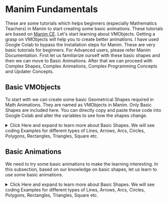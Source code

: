 # Manim Fundamentals
These are some tutorials which helps beginners (especially Mathematics Teachers) in Manim to start creating some basic animations. These tutorials are based on [Manim CE](https://docs.manim.community/).
Let's start learning about VMObjects. Getting a grasp on VMObjects will help you to create better animations. I have used Google Colab to bypass the Installation steps for Manim. These are very basic tutorials for beginners. For Advanced users, please refer Manim Documentation. First let us familiarize ourself with these basic shapes and then we can move to Basic Animations. After that we can proceed with Complex Shapes, Complex Animations, Complex Programming Concepts and Updater Concepts.

## Basic VMObjects
To start with we can create some basic Geometrical Shapes required in Math Animations. They are named as VMObjects in Manim. Only Basic Shapes are included here. You can directly copy and paste these code into Google Colab and alter the variables to see how the shapes change.

<details>
<summary> Click Here and expand to learn more about Basic Shapes. We will see coding Examples for different types of Lines, Arrows, Arcs, Circles, Polygons, Rectangles, Triangles, Square etc. </summary>
    
## 1. Lines
### Example 1

```css
    \\code for coloring
%%manim -qm -v WARNING LineExample1

class LineExample1(Scene):
    def construct(self):

      line1=Line(1*RIGHT,1*LEFT)
      self.add(line1)
```
![LineExample1](https://github.com/sajanpphilip/manim_fundamentals/assets/104676396/b68b6967-39f1-4bab-9108-d8f3c684f441)

### Example 2

```
%%manim -qm -v WARNING LineExample2

class LineExample2(Scene):
    def construct(self):

      line1=Line([0,0,0], [2,2,2])
      self.add(line1)
```
![LineExample2](https://github.com/sajanpphilip/manim_fundamentals/assets/104676396/7e5cb674-9814-453e-9c4c-99f7b7b38442)


### Example 3

```
%%manim -qm -v WARNING LineExample3

class LineExample3(Scene):
    def construct(self):

      dot1=Dot(UP)
      dot2=Dot(DOWN)
      line=Line(dot1,dot2)
      self.add(dot1,dot2,line)
```
![LineExample3](https://github.com/sajanpphilip/manim_fundamentals/assets/104676396/5cdab846-394f-4ef9-8405-91a865306b88)

### Exampele 4

```
%%manim -qm -v WARNING LineExample4

class LineExample4(Scene):
    def construct(self):

      circle1=Circle(radius=1).move_to(2*RIGHT)
      circle2=Circle(radius=2).move_to(2*LEFT)
      line=Line(circle1.get_center(),circle2.get_center())
      self.add(circle1,circle2,line)

````
![LineExample4](https://github.com/sajanpphilip/manim_fundamentals/assets/104676396/ed76c834-1b85-465c-824c-5889a85b61c1) 

### Line Example 5

```
%%manim -qm -v WARNING LineExample5

class LineExample5(Scene):
    def construct(self):

      dot1=Dot(UP)
      dot2=Dot(DOWN)
      dot3=Dot(2*RIGHT, color = RED)
      line=Line(dot1,dot2)
      proj_point = line.get_projection(dot3.get_center()) # dot3.get_center() is used to get the exact coordinate
      dot4= Dot(proj_point, color = RED)
      proj_line = Line(dot3.get_center(),proj_point, color = BLUE)
      self.add(dot1,dot2,dot3,dot4,line,proj_line)

```
![Example 5](https://github.com/sajanpphilip/manim_fundamentals/assets/104676396/21e0fcf9-86ce-4695-85fb-a5bf6f903341)

### Line Example 6

```
%%manim -qm -v WARNING LineExample6

class LineExample6(Scene):
    def construct(self):

      square1=Square(side_length = 2.0, color = RED).shift(2*RIGHT)
      square2=Square(side_length = 1.0, color = BLUE).shift(2*LEFT)
      line=Line(square1.get_corner(UR),square2.get_edge_center(DOWN))
      self.add(square1,square2,line)

```
![Example 6](https://github.com/sajanpphilip/manim_fundamentals/assets/104676396/f116f199-1068-4a47-a952-7cc6b874e575)


### Line Example 7

```
%%manim -qm -v WARNING LineExample7

class LineExample7(Scene):
    def construct(self):

      line1 = Line()
      line2 = Line()
      line3 = Line()
      line4 = Line()
      lines = VGroup(line1, line2, line3, line4).arrange(DOWN, buff=1)
      self.add(lines)
```
![Example 7](https://github.com/sajanpphilip/manim_fundamentals/assets/104676396/8fe125c1-6977-4400-873d-eec82a8b3dc0)

### Line Example 8

```
%%manim -qm -v WARNING LineExample8

class LineExample8(Scene):
    def construct(self):

      line1 = Line(color = PURPLE, stroke_width = 40)
      line2 = Line(color = BLUE_D, stroke_width = 40)
      line3 = Line(color = BLUE_C,stroke_width = 40)
      line4 = Line(color = GREEN_D, stroke_width = 40)
      line5 = Line(color = YELLOW_C, stroke_width = 40)
      line6 = Line(color = GOLD, stroke_width = 40)
      line7 = Line (color = RED, stroke_width = 40)
      lines = VGroup(line1, line2, line3, line4, line5, line6,line7).arrange(DOWN, buff = 0.4)
      self.add(lines)
```
![Example 8](https://github.com/sajanpphilip/manim_fundamentals/assets/104676396/cc53d50d-4941-4561-84e6-14995338ff25)

  
## 1.1 Dashed Lines
### Example 1
```
%%manim -qm -v WARNING DashedLineExample1 

class DashedLineExample1(Scene):
    def construct(self):

      dashed_line1 = DashedLine(2*UL, 2*UR)
      dashed_line2 = DashedLine(2*LEFT, 2*RIGHT, dash_length = 0.5)      
      dashed_line3 = DashedLine(2*DL, 2*DR, dash_length = 0.5, dashed_ratio = 0.9)
      dashed_line4 = DashedLine(dashed_line1.get_end(),dashed_line2.get_start())
      dashed_line5 = DashedLine(dashed_line2.get_last_handle(), dashed_line3.get_first_handle())


      self.add(dashed_line1, dashed_line2, dashed_line3,dashed_line4, dashed_line5)
```
![Dashed_Line Example 1](https://github.com/sajanpphilip/manim_fundamentals/assets/104676396/d7ad2f0e-84c3-4067-a67b-00f01f8bb477)





## 1.2 Arrow
### Example 1 

```
%%manim -qm -v WARNING ArrowExample1 

class ArrowExample1(Scene):
   def construct(self):

      arrow1 = Arrow(stroke_width=5, buff=0.1, max_tip_length_to_length_ratio=0.1, max_stroke_width_to_length_ratio=5, start=UL, end = UR, color = RED)
      arrow2 = Arrow(stroke_width=10, buff=0.2, max_tip_length_to_length_ratio=0.25, max_stroke_width_to_length_ratio=10, start = LEFT, end = RIGHT, color = BLUE)
      arrow3 = Arrow(stroke_width=20, buff=0.4, max_tip_length_to_length_ratio=0.5, max_stroke_width_to_length_ratio=20, start = DL, end = DR, color = GREEN)
      

      self.add(arrow1, arrow2, arrow3)
```
![Arrow](https://github.com/sajanpphilip/manim_fundamentals/assets/104676396/3368c97b-2071-494f-b016-d4a383bc73a6)

## 1.3 Double Arrow
### Example 1
```
%%manim -qm -v WARNING DoubleArrowExample1 

class DoubleArrowExample1(Scene):
   def construct(self):

      double_arrow1 = DoubleArrow(stroke_width=5, buff=0.1, max_tip_length_to_length_ratio=0.1, max_stroke_width_to_length_ratio=5, start=UL, end = UR, color = RED)
      double_arrow2 = DoubleArrow(stroke_width=10, buff=0.2, max_tip_length_to_length_ratio=0.25, max_stroke_width_to_length_ratio=10, start = LEFT, end = RIGHT, color = BLUE)
      double_arrow3 = DoubleArrow(stroke_width=20, buff=0.4, max_tip_length_to_length_ratio=0.5, max_stroke_width_to_length_ratio=20, start = DL, end = DR, color = GREEN)
      

      self.add(double_arrow1, double_arrow2, double_arrow3)
```
![doublearrow](https://github.com/sajanpphilip/manim_fundamentals/assets/104676396/c719d7e1-659b-4ce9-bd99-a436b57cfb15)

## 1.4 Tangent Line
### Example 1

```
%%manim -qm -v WARNING TangentLineExample1 

class TangentLineExample1(Scene):
    def construct(self):
      
        circle = Circle(radius=3)
        line_1 = TangentLine(circle, alpha = 0.0, length = 5, color=RED) 
        line_2 = TangentLine(circle, alpha = 0.25, length = 5, color=BLUE)
        line_3 = TangentLine(circle, alpha = 0.5, length = 5, color = GREEN) 
        line_4 = TangentLine(circle, alpha = 0.75, length = 5, color = YELLOW) 

        self.add(circle, line_1, line_2, line_3, line_4)
```
![Tangent Line](https://github.com/sajanpphilip/manim_fundamentals/assets/104676396/86620eaa-be69-4dec-8cdc-73d973daa0c7)

## 2. Arc
### Example 1

```
%%manim -qm -v WARNING ArcExample1 

class ArcExample1(Scene):
    def construct(self):
        arc1 = Arc(radius=1.0, start_angle=0, angle = 3*PI/4.0, num_components=15, arc_center=2*RIGHT)
        line1= Line(arc1.get_center(), arc1.get_start(), color = YELLOW)
        line2 = Line(arc1.get_center(), arc1.get_end(), color = BLUE)
        

        self.add(arc1,line1, line2)
```

![arc](https://github.com/sajanpphilip/manim_fundamentals/assets/104676396/ca1b96ce-5df2-4569-914d-ea4757d1b76a)

## 2.1 Circle
### Example 1

```
%%manim -qm -v WARNING CircleExample1

class CircleExample1(Scene):
    def construct(self):
      
        circle_1 = Circle(radius=1.0, color = BLUE).move_to(2*RIGHT)
        circle_2 = Circle(radius=1.5, color=RED).next_to(circle_1, buff=0.5)
        circle_3 = Circle(radius=1.0, color=GOLD, fill_opacity=0.5)
        circle_4 = Circle(radius = 0.5, color = WHITE)
        circle_5 = Circle(radius = 0.5, color = GREEN)
        circle_6 = Circle(radius = 0.5, color = PURPLE)
        circle_7 = Circle.from_three_points(2*LEFT,2*DOWN,1*LEFT)
        circ_group = Group(circle_4, circle_5, circle_6).arrange(buff=0.5).move_to(2*UP)


        self.add(circle_1, circle_2, circle_3, circle_4, circ_group, circle_7)
```
![circle](https://github.com/sajanpphilip/manim_fundamentals/assets/104676396/a866d6ff-8538-4edb-80ae-b421a4167b31)

### Example 2

```
%%manim -qm -v WARNING CircleExample2

class CircleExample2(Scene):
    def construct(self):
      
        circle_1 = Circle(radius=3.0, color = BLUE).move_to(2*RIGHT)
        p1 = circle_1.point_at_angle(PI/2.0)
        p2 = circle_1.point_at_angle(3*PI/2.0)
        p3 = circle_1.point_at_angle(PI)
        p4 = circle_1.point_at_angle(0)
        line1 = Line(p1,p2, color = RED)
        line2 = Line(p3,p4, color = GREEN)

        self.add(circle_1, line1, line2)
```
![circle 2](https://github.com/sajanpphilip/manim_fundamentals/assets/104676396/a1b05d9e-69d3-4b83-a1fa-7ad3d5f157c3)

### Example 3

```
%%manim -qm -v WARNING CircleExample3

class CircleExample3(Scene):
    def construct(self):

      triangle1 = Triangle (color = RED).move_to(5*LEFT)
      circle_1 = Circle(color = WHITE).surround(triangle1,buffer_factor=1.5)
      triangle2 = Triangle (color= BLUE).move_to(2*LEFT)
      circle_2 = Circle(color = GREEN).surround(triangle2,buffer_factor = 0.25)
      line = Line(0.5*LEFT, 0.5*RIGHT)
      circle_3 = Circle(color = GOLD).surround(line)
      square1 = Square(side_length=1.0).move_to(2*RIGHT)
      circle_4 = Circle(color = BLUE).surround(square1,buffer_factor=1.5)
      square2 = Square(side_length=1.0).move_to(5*RIGHT)
      circle_5 = Circle(color = YELLOW).surround(square2,buffer_factor=0.25)

      self.add(triangle1, triangle2, line, square1, square2, circle_1, circle_2, circle_3, circle_4, circle_5)
```

![circle 3](https://github.com/sajanpphilip/manim_fundamentals/assets/104676396/a75c12eb-0d9a-4794-9770-aba775b65f01)
## 2.2 Ellipse

### Example 1
```
%%manim -qm -v WARNING EllipseExample1

class EllipseExample1(Scene):
    def construct(self):
        ellipse_1 = Ellipse(width=2.0, height=4.0, color=RED,).move_to(2*LEFT)
        ellipse_2 = Ellipse(width=4.0, height=3.0, color=BLUE, fill_color= BLUE, fill_opacity = 0.5).move_to(2*UR)
        
        self.add(ellipse_1,ellipse_2)
```
![ellipse example](https://github.com/sajanpphilip/manim_fundamentals/assets/104676396/4cfd6599-b383-417b-88ed-1e875a07c8ba)


## 2.3 ArcBetweenPoints

### Example 1
```
%%manim -qm -v WARNING ArcBetweenPointsExample1

class ArcBetweenPointsExample1(Scene):
    def construct(self):
      arc1=ArcBetweenPoints(start = 2.0*RIGHT, end = 2.0*UP, stroke_color = RED, stroke_width = 2.0)
      arc2=ArcBetweenPoints(start = 3.0*LEFT, end = ORIGIN, stroke_color = BLUE)
      arc3=ArcBetweenPoints(start = 1.0*UP, end = 1.0*LEFT,radius=7.0, color = GREEN)
      arc4 = ArcBetweenPoints(start = 1*RIGHT, end = 2.5*UP, angle = 3.14, color = PURPLE)
      self.add(arc1,arc2,arc3,arc4)
```

![arcpoints](https://github.com/sajanpphilip/manim_fundamentals/assets/104676396/f3d75bdf-18e8-4929-8f71-292b6df00067)

## 2.4 CurvedArrow

### Example 1
```
%%manim -qm -v WARNING CurvedArrowExample1

class CurvedArrowExample1(Scene):
   def construct(self):

      c_arrow1 = CurvedArrow(stroke_width=5,start_point=UL, end_point = UR, color = RED)
      c_arrow2 = CurvedArrow(stroke_width=10,start_point = LEFT, end_point = RIGHT, color = BLUE)
      c_arrow3 = CurvedArrow(stroke_width=20, start_point = DL, end_point = DR, color = GREEN)


      self.add(c_arrow1, c_arrow2, c_arrow3)
```
![carrow](https://github.com/sajanpphilip/manim_fundamentals/assets/104676396/e3a2339e-3596-4cc9-b0b7-f245e738a7af)

## 2.5 CurvedDoubleArrow

```
%%manim -qm -v WARNING CurvedDoubleArrowExample1

class CurvedDoubleArrowExample1(Scene):
   def construct(self):

      cd_arrow1 = CurvedDoubleArrow(stroke_width=5,start_point=UL, end_point = UR, color = RED)
      cd_arrow2 = CurvedDoubleArrow(stroke_width=10,start_point = LEFT, end_point = RIGHT, color = BLUE)
      cd_arrow3 = CurvedDoubleArrow(stroke_width=20, start_point = DL, end_point = DR, color = GREEN)


      self.add(cd_arrow1, cd_arrow2, cd_arrow3)
```

 ![cdarrow](https://github.com/sajanpphilip/manim_fundamentals/assets/104676396/042a7ed8-7deb-4715-ab09-99f60da52e8b)

 ## 2.6 Annulus
 ```
%%manim -qm -v WARNING AnnulusExample1

class AnnulusExample1(Scene):
    def construct(self):

        annulus_1 = Annulus(inner_radius=1, outer_radius=2).shift(1*UL)
        annulus_2 = Annulus(inner_radius=0.5, outer_radius=0.9, color=RED, fill_opacity = 0.5, stroke_width=3).next_to(annulus_1, RIGHT)
        
        self.add(annulus_1, annulus_2)

```
![annulus](https://github.com/sajanpphilip/manim_fundamentals/assets/104676396/a6d6d1a8-cc4c-4bb6-8eb8-397adc16a19e)


## 2.7  Dot

```
%%manim -qm -v WARNING DotExample1

class DotExample1(Scene):
    def construct(self):

        dot1 = Dot(point=2*LEFT, radius=0.1, stroke_width=2, fill_opacity=0.5, color=BLUE)
        dot2 = Dot(point = 2*RIGHT, color = GREEN)
        l_dot3 = LabeledDot(Text("ii", color=BLUE))
        l_dot4 = LabeledDot(Text("3", color = WHITE, font_size = 15), radius = 0.2, fill_opacity = 0.5).next_to(dot1)
        l_dot5 = LabeledDot(MathTex("x", color = GOLD)).next_to(dot2)
        a_dot6 = AnnotationDot(radius = 1.0, stroke_width = 2, stroke_color = RED, fill_color = RED, fill_opacity=0.2)
        

        
        self.add(dot1,dot2,l_dot3,l_dot4, l_dot5, a_dot6)
```
![dot](https://github.com/sajanpphilip/manim_fundamentals/assets/104676396/8b81bc6e-d309-4da4-8840-598a4dcd9c14)

## 3. Polygram
```
%%manim -qm -v WARNING PolygramExample

class PolygramExample(Scene):
    def construct(self):

      polygram = Polygram([[0, 2, 0],[1, 3, 1], [3, -1, 0], [3, -1, 0],[1, 2, 3],[2, -3, 2]],
                            [[-1, -1, 2],[1, -3, 2],[2, -1, 2]],color = RED)

      self.add(polygram)
```

![polygram](https://github.com/sajanpphilip/manim_fundamentals/assets/104676396/8032e274-4d53-441e-9646-6bd3c8e8cd31)

## 3.1 Regular Polygram
```%%manim -qm -v WARNING RegularPolygramExample

class RegularPolygramExample(Scene):
    def construct(self):
        pentagram = RegularPolygram(5, radius=2)
        hexagram = RegularPolygram(6, radius = 2.5, density = 2, start_angle=3*PI/4.0, color = RED).next_to(pentagram)
        decagram = RegularPolygram(10, radius = 2.5, density = 4, start_angle=PI/4.0, color = GREEN).next_to(pentagram, LEFT)
        
        self.add(pentagram, hexagram, decagram)
```
![regpolygram](https://github.com/sajanpphilip/manim_fundamentals/assets/104676396/ff0f3ed4-3d00-4965-b729-caef190c3c20)

## 3.2 Polygon
```
%%manim -qm -v WARNING PolygonExample

class PolygonExample(Scene):
    def construct(self):

      polygon = Polygon([0, 2, 0],[1,3,1], [3, -1, 0], [3, -1, 0],[1, 1, 3],[2, -3,2 ],color = RED)

      self.add(polygon)
```
![polygon](https://github.com/sajanpphilip/manim_fundamentals/assets/104676396/b5dee489-edc3-4378-a6ce-e2390eaed29a)

## 3.3 Regular Polygon

```
%%manim -qm -v WARNING RegularPolygonExample

class RegularPolygonExample(Scene):
    def construct(self):
        poly_1 = RegularPolygon(n=6)
        poly_2 = RegularPolygon(n=6, start_angle=30*DEGREES, color=GREEN, radius = 2).next_to(poly_1, LEFT)
        poly_3 = RegularPolygon(n=10, color=RED, radius = 1.5, fill_color = GOLD, fill_opacity = 0.5).next_to(poly_1, RIGHT)

        self.add(poly_1,poly_2,poly_3)
```
![regpolygon](https://github.com/sajanpphilip/manim_fundamentals/assets/104676396/740ca596-2d79-4d5c-b635-d89cbe322384)

## 3.4 Triangle
```
%%manim -qm -v WARNING TriangleExample

class TriangleExample(Scene):
    def construct(self):
        triangle_1 = Triangle()
        triangle_2 = Triangle(color=RED, fill_color = RED, fill_opacity = 0.5, stroke_color = WHITE, stroke_width = 5.0).scale(2).rotate(45*DEGREES).next_to(triangle_1)
        self.add(triangle_1, triangle_2)
```

![triangle](https://github.com/sajanpphilip/manim_fundamentals/assets/104676396/a344eb16-734e-4b7e-b073-72293746f401)

## 3.5 Rectangle

```
%%manim -qm -v WARNING RectangleExample

class RectangleExample(Scene):
    def construct(self):

        rect1 = Rectangle(width=4.0, height=2.0, grid_xstep=1.0, grid_ystep=1)
        rect2 = Rectangle(width=3.0, height=2.0, color = RED, fill_opacity = 0.5). next_to(rect1, LEFT)
        r_rect3 = RoundedRectangle(corner_radius = 0.2, width=4.0, height=1.0, color = BLUE, fill_opacity = 0.2). next_to(rect1, LEFT).next_to(rect1,RIGHT)

        self.add(rect1,rect2, r_rect3)
```
![rectangle](https://github.com/sajanpphilip/manim_fundamentals/assets/104676396/3a8bb69a-48fc-454c-8216-5f2f540b54fa)

## 3.6  Square
```
%%manim -qm -v WARNING SquareExample

class SquareExample(Scene):
    def construct(self):

        square_1 = Square(side_length=2.0)
        square_2 = Square(side_length=3.0, color=RED).next_to(square_1, LEFT)
        square_3 = Square(side_length=1.0, color = BLUE, fill_opacity = 0.2).next_to(square_1, RIGHT)

        self.add(square_1, square_2, square_3)
```
![square](https://github.com/sajanpphilip/manim_fundamentals/assets/104676396/1c7e666d-c0f4-4edc-9412-22b0fb34f5c3)

## 3.7 Star
```
%%manim -qm -v WARNING StarExample

class StarExample(Scene):
    def construct(self):
        star1 = Star(7, outer_radius = 2.0, density = 2, color=RED)
        star2 = Star(8, outer_radius = 2.0, density = 3, color=PURPLE).next_to(star1, RIGHT)
        star3 = Star(9, outer_radius = 1.0, density = 4, color = GOLD, fill_opacity = 0.3 ).next_to(star1, LEFT)
        
        self.add(star1,star2,star3)
```

![star](https://github.com/sajanpphilip/manim_fundamentals/assets/104676396/17be2a45-cf7e-4460-b695-d955091aaaa7)

</details>

## Basic Animations
We need to try some basic animations to make the learning interesting. In this subsection, based on our knowledge on basic shapes, let us learn to use some basic animations.

<details>
<summary> Click Here and expand to learn more about Basic Shapes. We will see coding Examples for different types of Lines, Arrows, Arcs, Circles, Polygons, Rectangles, Triangles, Square etc. </summary>
    
## FadeIn

### Example 1

```
%%manim -qm -v WARNING FadeInExample1

class FadeInExample1(Scene):
    def construct(self):

        sq1 = Square(color=BLUE, fill_opacity = 0.5)
        sq2 = Square(color=GREEN, fill_opacity = 0.5).next_to(sq1)
        sq3 = Square(color=YELLOW, fill_opacity = 0.5).next_to(sq1,LEFT)
        sq4 = Square(color = RED, fill_opacity = 0.5).next_to(sq1, DOWN)
        dot = Dot(3.5*UL)
        
        self.play(FadeIn(sq1))
        self.wait()
        self.play(FadeIn(sq2,shift=UP))
        self.wait()
        self.add(dot)
        self.wait()
        self.play(FadeIn(sq3,target_position = dot))
        self.wait()
        self.play(FadeIn(sq4, scale = 2.0))
        self.wait()
```
![anim](https://github.com/sajanpphilip/manim_fundamentals/assets/104676396/a3b27226-88c4-4407-adff-1bd0e35cb7d1)

## FadeOut

### Example 1
```
%%manim -qm -v WARNING FadeInExample1

class FadeInExample1(Scene):
    def construct(self):

        sq1 = Square(color=BLUE, fill_opacity = 0.5)
        sq2 = Square(color=GREEN, fill_opacity = 0.5).next_to(sq1)
        sq3 = Square(color=YELLOW, fill_opacity = 0.5).next_to(sq1,LEFT)
        sq4 = Square(color = RED, fill_opacity = 0.5).next_to(sq1, DOWN)
        dot = Dot(3.5*UL)
        
        self.add(sq1,sq2,sq3,sq4,dot)
        self.wait()
        self.play(FadeOut(sq1))
        self.wait()
        self.play(FadeOut(sq2,shift=DOWN))
        self.wait()
        self.add(dot)
        self.wait()
        self.play(FadeOut(sq3,target_position = dot))
        self.wait()
        self.play(FadeOut(sq4, scale = 2.0))
        self.wait()
```
![fadeout gif](https://github.com/sajanpphilip/manim_fundamentals/assets/104676396/b900482a-022c-452f-8c67-00972faa91ae)


<details>

# Advanced Programming Techniques
# Advanced MObjects
# Advanced Animations
# Updaters
